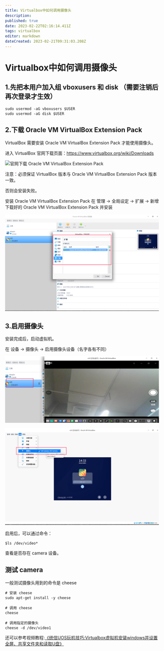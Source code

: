 ```yaml
---
title: Virtualbox中如何调用摄像头
description: 
published: true
date: 2023-02-22T02:16:14.411Z
tags: virtualbox
editor: markdown
dateCreated: 2023-02-21T09:31:03.208Z
---
```


# Virtualbox中如何调用摄像头
## 1.先把本用户加入组 vboxusers 和 disk （需要注销后再次登录才生效）
```
sudo usermod -aG vboxusers $USER
sudo usermod -aG disk $USER
```

## 2.下载 Oracle VM VirtualBox Extension Pack

VirtualBox 需要安装 Oracle VM VirtualBox Extension Pack 才能使用摄像头。

进入 VirtualBox 官网下载页面：https://www.virtualbox.org/wiki/Downloads


![官网下载 Oracle VM VirtualBox Extension Pack](https://i.loli.net/2019/03/24/5c96c81bb95f4.png)

注意：必须保证 VirtualBox 版本与 Oracle VM VirtualBox Extension Pack 版本一致。

否则会安装失败。

安装 Oracle VM VirtualBox Extension Pack
在 管理 -> 全局设定 -> 扩展 -> 新增下载好的 Oracle VM VirtualBox Extension Pack 并安装


![2022-8-2_91382.png](/2022-8-2_91382.png)

## 3.启用摄像头

安装完成后，启动虚拟机。

在 设备 -> 摄像头 -> 启用摄像头设备（名字各有不同）

![2022-8-2_50210.png](/2022-8-2_50210.png)


![2022-8-2_39648.png](/2022-8-2_39648.png)

启用后，可以通过命令：

```
$ls /dev/video*
```
查看是否存在 camera 设备。

## 测试 camera

一般测试摄像头用到的命令是 cheese

```
# 安装 cheese
sudo apt-get install -y cheese

# 调用 cheese
cheese

# 调用指定的摄像头
cheese -d /dev/video1
```


还可以参考视频教程:[《统信UOS玩机技巧:Virtualbox虚拟机安装windows并设置全屏、共享文件夹和读取U盘》](https://b23.tv/J5wQJKB)